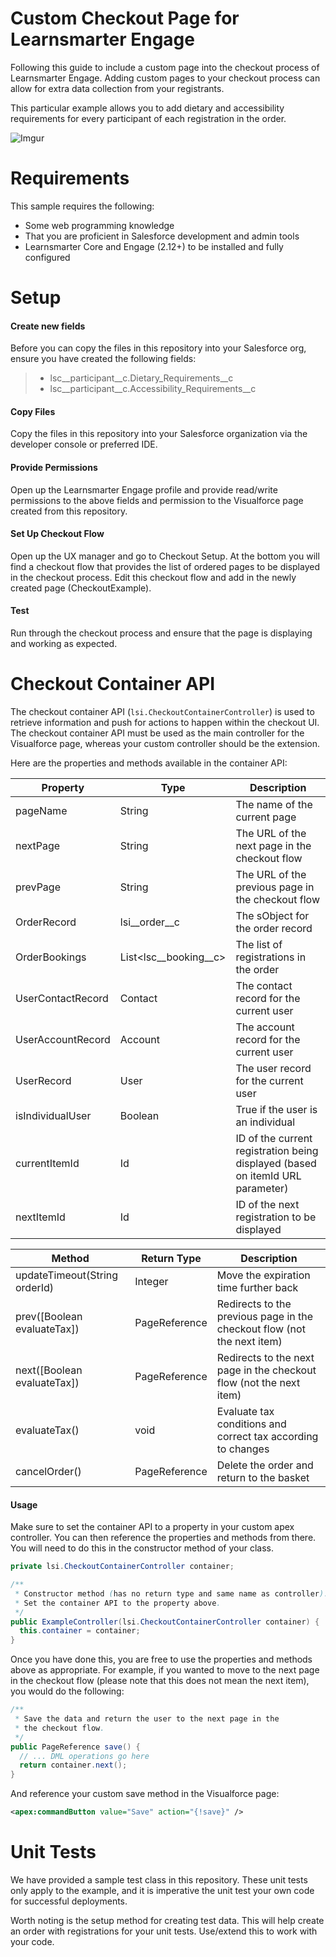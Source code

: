 # Custom Checkout Page for Learnsmarter Engage
Following this guide to include a custom page into the checkout process of Learnsmarter Engage. Adding custom pages to your checkout process can allow for extra data collection from your registrants.

This particular example allows you to add dietary and accessibility requirements for every participant of each registration in the order.

![Imgur](https://i.imgur.com/Ku16CKZ.png)

# Requirements
This sample requires the following:

* Some web programming knowledge
* That you are proficient in Salesforce development and admin tools 
* Learnsmarter Core and Engage (2.12+) to be installed and fully configured

# Setup
#### Create new fields
Before you can copy the files in this repository into your Salesforce org, ensure you have created the following fields:

> * lsc__participant__c.Dietary_Requirements__c
> * lsc__participant__c.Accessibility_Requirements__c

#### Copy Files
Copy the files in this repository into your Salesforce organization via the developer console or preferred IDE.

#### Provide Permissions
Open up the Learnsmarter Engage profile and provide read/write permissions to the above fields and permission to the Visualforce page created from this repository.

#### Set Up Checkout Flow
Open up the UX manager and go to Checkout Setup. At the bottom you will find a checkout flow that provides the list of ordered pages to be displayed in the checkout process. Edit this checkout flow and add in the newly created page (CheckoutExample).

#### Test
Run through the checkout process and ensure that the page is displaying and working as expected.


# Checkout Container API
The checkout container API (`lsi.CheckoutContainerController`) is used to retrieve information and push for actions to happen within the checkout UI. The checkout container API must be used as the main controller for the Visualforce page, whereas your custom controller should be the extension.

Here are the properties and methods available in the container API:

Property | Type | Description
---------|------|------------
pageName | String | The name of the current page
nextPage | String | The URL of the next page in the checkout flow
prevPage | String | The URL of the previous page in the checkout flow
OrderRecord | lsi__order__c | The sObject for the order record
OrderBookings | List<lsc__booking__c> | The list of registrations in the order
UserContactRecord | Contact | The contact record for the current user
UserAccountRecord | Account | The account record for the current user
UserRecord | User | The user record for the current user
isIndividualUser | Boolean | True if the user is an individual
currentItemId | Id | ID of the current registration being displayed (based on itemId URL parameter)
nextItemId | Id | ID of the next registration to be displayed

Method | Return Type | Description
-------|-------------|------------
updateTimeout(String orderId) | Integer |  Move the expiration time further back
prev([Boolean evaluateTax]) | PageReference | Redirects to the previous page in the checkout flow (not the next item)
next([Boolean evaluateTax]) | PageReference | Redirects to the next page in the checkout flow (not the next item)
evaluateTax() | void | Evaluate tax conditions and correct tax according to changes
cancelOrder() | PageReference | Delete the order and return to the basket


#### Usage
Make sure to set the container API to a property in your custom apex controller. You can then reference the properties and methods from there. You will need to do this in the constructor method of your class.

```java
private lsi.CheckoutContainerController container;

/**
 * Constructor method (has no return type and same name as controller).
 * Set the container API to the property above.
 */
public ExampleController(lsi.CheckoutContainerController container) {
  this.container = container;
}
```

Once you have done this, you are free to use the properties and methods above as appropriate. For example, if you wanted to move to the next page in the checkout flow (please note that this does not mean the next item), you would do the following:

```java
/**
 * Save the data and return the user to the next page in the
 * the checkout flow.
 */
public PageReference save() {
  // ... DML operations go here
  return container.next();
}
```

And reference your custom save method in the Visualforce page:

```xml
<apex:commandButton value="Save" action="{!save}" />
```

# Unit Tests
We have provided a sample test class in this repository. These unit tests only apply to the example, and it is imperative the unit test your own code for successful deployments.

Worth noting is the setup method for creating test data. This will help create an order with registrations for your unit tests. Use/extend this to work with your code.
